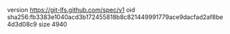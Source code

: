 version https://git-lfs.github.com/spec/v1
oid sha256:fb3383e1040acd3b172455818b8c821449991779ace9dacfad2af8be4d3d08c9
size 4940
